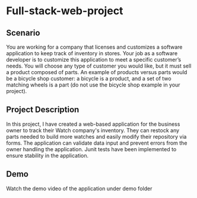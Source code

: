 # Full-stack-web-project
## Scenario 
<p>You are working for a company that licenses and customizes a software application to keep track of inventory in stores. Your job as a software developer is to customize this application to meet a specific customer’s needs. You will choose any type of customer you would like, but it must sell a product composed of parts. An example of products versus parts would be a bicycle shop customer: a bicycle is a product, and a set of two matching wheels is a part (do not use the bicycle shop example in your project).
</p>

## Project Description 
<p>In this project, I have created a web-based application for the business owner to track their Watch company's inventory. They can restock any parts needed to build more watches and easily modify their repository via forms. The application can validate data input and prevent errors from the owner handling the application. Junit tests have been implemented to ensure stability in the application. </p>

## Demo 
Watch the demo video of the application under demo folder
